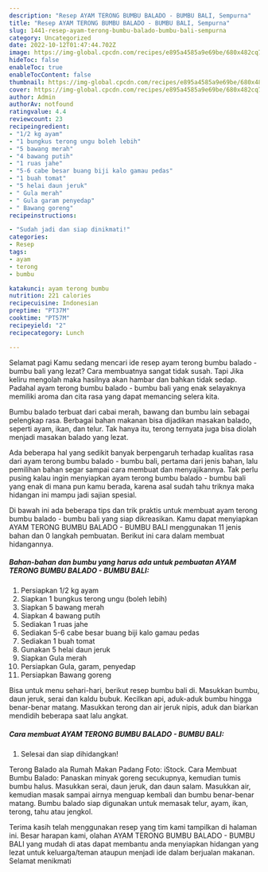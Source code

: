 ```yaml
---
description: "Resep AYAM TERONG BUMBU BALADO - BUMBU BALI, Sempurna"
title: "Resep AYAM TERONG BUMBU BALADO - BUMBU BALI, Sempurna"
slug: 1441-resep-ayam-terong-bumbu-balado-bumbu-bali-sempurna
category: Uncategorized
date: 2022-10-12T01:47:44.702Z
image: https://img-global.cpcdn.com/recipes/e895a4585a9e69be/680x482cq70/ayam-terong-bumbu-balado-bumbu-bali-foto-resep-utama.jpg
hideToc: false
enableToc: true
enableTocContent: false
thumbnail: https://img-global.cpcdn.com/recipes/e895a4585a9e69be/680x482cq70/ayam-terong-bumbu-balado-bumbu-bali-foto-resep-utama.jpg
cover: https://img-global.cpcdn.com/recipes/e895a4585a9e69be/680x482cq70/ayam-terong-bumbu-balado-bumbu-bali-foto-resep-utama.jpg
author: Admin
authorAv: notfound
ratingvalue: 4.4
reviewcount: 23
recipeingredient:
- "1/2 kg ayam"
- "1 bungkus terong ungu boleh lebih"
- "5 bawang merah"
- "4 bawang putih"
- "1 ruas jahe"
- "5-6 cabe besar buang biji kalo gamau pedas"
- "1 buah tomat"
- "5 helai daun jeruk"
- " Gula merah"
- " Gula garam penyedap"
- " Bawang goreng"
recipeinstructions:

- "Sudah jadi dan siap dinikmati!"
categories:
- Resep
tags:
- ayam
- terong
- bumbu

katakunci: ayam terong bumbu 
nutrition: 221 calories
recipecuisine: Indonesian
preptime: "PT37M"
cooktime: "PT57M"
recipeyield: "2"
recipecategory: Lunch

---
```



Selamat pagi Kamu sedang mencari ide resep ayam terong bumbu balado - bumbu bali yang lezat? Cara membuatnya sangat tidak susah. Tapi Jika keliru mengolah maka hasilnya akan hambar dan bahkan tidak sedap. Padahal ayam terong bumbu balado - bumbu bali yang enak selayaknya memiliki aroma dan cita rasa yang dapat memancing selera kita.


Bumbu balado terbuat dari cabai merah, bawang dan bumbu lain sebagai pelengkap rasa. Berbagai bahan makanan bisa dijadikan masakan balado, seperti ayam, ikan, dan telur. Tak hanya itu, terong ternyata juga bisa diolah menjadi masakan balado yang lezat.

Ada beberapa hal yang sedikit banyak berpengaruh terhadap kualitas rasa dari ayam terong bumbu balado - bumbu bali, pertama dari jenis bahan, lalu pemilihan bahan segar sampai cara membuat dan menyajikannya. Tak perlu pusing kalau ingin menyiapkan ayam terong bumbu balado - bumbu bali yang enak di mana pun kamu berada, karena asal sudah tahu triknya maka hidangan ini mampu jadi sajian spesial.


Di bawah ini ada beberapa tips dan trik praktis untuk membuat ayam terong bumbu balado - bumbu bali yang siap dikreasikan. Kamu dapat menyiapkan AYAM TERONG BUMBU BALADO - BUMBU BALI menggunakan 11 jenis bahan dan 0 langkah pembuatan. Berikut ini cara dalam membuat hidangannya.

<!--inarticleads1-->

##### Bahan-bahan dan bumbu yang harus ada untuk pembuatan AYAM TERONG BUMBU BALADO - BUMBU BALI:

1. Persiapkan 1/2 kg ayam
1. Siapkan 1 bungkus terong ungu (boleh lebih)
1. Siapkan 5 bawang merah
1. Siapkan 4 bawang putih
1. Sediakan 1 ruas jahe
1. Sediakan 5-6 cabe besar buang biji kalo gamau pedas
1. Sediakan 1 buah tomat
1. Gunakan 5 helai daun jeruk
1. Siapkan  Gula merah
1. Persiapkan  Gula, garam, penyedap
1. Persiapkan  Bawang goreng


Bisa untuk menu sehari-hari, berikut resep bumbu bali di. Masukkan bumbu, daun jeruk, serai dan kaldu bubuk. Kecilkan api, aduk-aduk bumbu hingga benar-benar matang. Masukkan terong dan air jeruk nipis, aduk dan biarkan mendidih beberapa saat lalu angkat. 

<!--inarticleads2-->

##### Cara membuat AYAM TERONG BUMBU BALADO - BUMBU BALI:


1. Selesai dan siap dihidangkan!

Terong Balado ala Rumah Makan Padang Foto: iStock. Cara Membuat Bumbu Balado: Panaskan minyak goreng secukupnya, kemudian tumis bumbu halus. Masukkan serai, daun jeruk, dan daun salam. Masukkan air, kemudian masak sampai airnya menguap kembali dan bumbu benar-benar matang. Bumbu balado siap digunakan untuk memasak telur, ayam, ikan, terong, tahu atau jengkol. 

Terima kasih telah menggunakan resep yang tim kami tampilkan di halaman ini. Besar harapan kami, olahan AYAM TERONG BUMBU BALADO - BUMBU BALI yang mudah di atas dapat membantu anda menyiapkan hidangan yang lezat untuk keluarga/teman ataupun menjadi ide dalam berjualan makanan. Selamat menikmati
